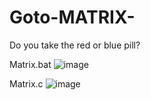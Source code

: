 # Goto-MATRIX-
Do you take the red or blue pill?

Matrix.bat
![image](https://github.com/user-attachments/assets/81ecb3d7-b087-4e08-a0bd-e2e25d33aa94)

Matrix.c
![image](https://github.com/user-attachments/assets/d2a9b957-6511-4e17-a713-3d617d9a0a63)


